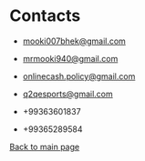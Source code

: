 # Contacts

* mooki007bhek@gmail.com

* mrmooki940@gmail.com

* onlinecash.policy@gmail.com

* q2qesports@gmail.com

* +99363601837

* +99365289584

[Back to main page](README.md)
